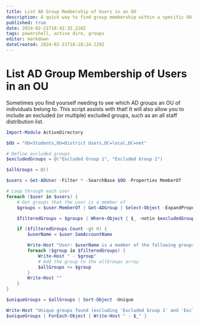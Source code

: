 ```yaml
---
title: List AD Group Membership of Users in an OU
description: A quick way to find group membership within a specific OU.
published: true
date: 2024-02-21T18:42:32.218Z
tags: powershell, active dire, groups
editor: markdown
dateCreated: 2024-02-21T18:18:24.129Z
---
```


# List AD Group Membership of Users in an OU
Sometimes you find yourself needing to see which AD groups an OU of individuals belong to. This script assists with that! It will also allow you to include an excluded (or multiple) excluded groups, such as an all staff distribution list.
```powershell
Import-Module ActiveDirectory

$OU = "OU=Students,OU=District Users,DC=local,DC=net"

# Define excluded groups
$excludedGroups = @("Excluded Group 1", "Excluded Group 2")

$allGroups = @()

$users = Get-ADUser -Filter * -SearchBase $OU -Properties MemberOf

# Loop through each user
foreach ($user in $users) {
    # Get groups that the user is a member of
    $groups = $user.MemberOf | Get-ADGroup | Select-Object -ExpandProperty Name

    $filteredGroups = $groups | Where-Object { $_ -notin $excludedGroups }

    if ($filteredGroups.Count -gt 0) {
        $userName = $user.SamAccountName

        Write-Host "User: $userName is a member of the following groups:"
        foreach ($group in $filteredGroups) {
            Write-Host " - $group"
            # Add the group to the allGroups array
            $allGroups += $group
        }
        Write-Host ""
    }
}

$uniqueGroups = $allGroups | Sort-Object -Unique

Write-Host "Unique groups found (excluding 'Excluded Group 1' and 'Excluded Group 2'):"
$uniqueGroups | ForEach-Object { Write-Host " - $_" }